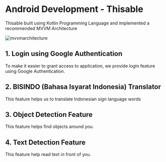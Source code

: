 # Android Development - Thisable

Thisable built using Kotlin Programming Language and implemented a recommended MVVM Architecture

![mvvmarchitecture](https://www.journaldev.com/wp-content/uploads/2018/04/android-mvvm-pattern.png)

## 1. Login using Google Authentication
To make it easier to grant access to application, we provide login feature using Google Authentication.

## 2. BISINDO (Bahasa Isyarat Indonesia) Translator
This feature helps us to translate Indonesian sign language words

## 3. Object Detection Feature
This feature helps find objects around you.

## 4. Text Detection Feature
This feature help read text in front of you.

